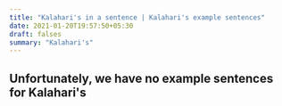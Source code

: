 ```yaml
---
title: "Kalahari's in a sentence | Kalahari's example sentences"
date: 2021-01-20T19:57:50+05:30
draft: falses
summary: "Kalahari's"
---
```

## Unfortunately, we have no example sentences for Kalahari's                 
